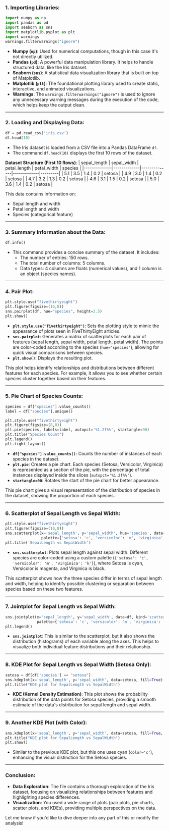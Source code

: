 ### 1. **Importing Libraries**:
```python
import numpy as np
import pandas as pd
import seaborn as sns
import matplotlib.pyplot as plt
import warnings
warnings.filterwarnings("ignore")
```
- **Numpy (`np`)**: Used for numerical computations, though in this case it's not directly utilized.
- **Pandas (`pd`)**: A powerful data manipulation library. It helps to handle structured data, like the Iris dataset.
- **Seaborn (`sns`)**: A statistical data visualization library that is built on top of Matplotlib.
- **Matplotlib (`plt`)**: The foundational plotting library used to create static, interactive, and animated visualizations.
- **Warnings**: The `warnings.filterwarnings("ignore")` is used to ignore any unnecessary warning messages during the execution of the code, which helps keep the output clean.

---

### 2. **Loading and Displaying Data**:
```python
df = pd.read_csv('iris.csv')
df.head(10)
```
- The Iris dataset is loaded from a CSV file into a Pandas DataFrame `df`.
- The command `df.head(10)` displays the first 10 rows of the dataset.
  
**Dataset Structure (First 10 Rows)**:
| sepal_length | sepal_width | petal_length | petal_width | species |
|--------------|-------------|--------------|-------------|---------|
| 5.1          | 3.5         | 1.4          | 0.2         | setosa  |
| 4.9          | 3.0         | 1.4          | 0.2         | setosa  |
| 4.7          | 3.2         | 1.3          | 0.2         | setosa  |
| 4.6          | 3.1         | 1.5          | 0.2         | setosa  |
| 5.0          | 3.6         | 1.4          | 0.2         | setosa  |

This data contains information on:
- Sepal length and width
- Petal length and width
- Species (categorical feature)

---

### 3. **Summary Information about the Data**:
```python
df.info()
```
- This command provides a concise summary of the dataset. It includes:
  - The number of entries: 150 rows.
  - The total number of columns: 5 columns.
  - Data types: 4 columns are floats (numerical values), and 1 column is an object (species names).

---

### 4. **Pair Plot**:
```python
plt.style.use("fivethirtyeight")
plt.figure(figsize=(10,8))
sns.pairplot(df, hue="species", height=2.5)
plt.show()
```
- **`plt.style.use("fivethirtyeight")`**: Sets the plotting style to mimic the appearance of plots seen in FiveThirtyEight articles.
- **`sns.pairplot`**: Generates a matrix of scatterplots for each pair of features (sepal length, sepal width, petal length, petal width). The points are color-coded according to the species (`hue="species"`), allowing for quick visual comparisons between species.
- **`plt.show()`**: Displays the resulting plot.

This plot helps identify relationships and distributions between different features for each species. For example, it allows you to see whether certain species cluster together based on their features.

---

### 5. **Pie Chart of Species Counts**:
```python
species = df["species"].value_counts()
label = df["species"].unique()

plt.style.use("fivethirtyeight")
plt.figure(figsize=(8,8))
plt.pie(species, labels=label, autopct='%1.2f%%', startangle=90)
plt.title("Species Count")
plt.legend()
plt.tight_layout()
```
- **`df["species"].value_counts()`**: Counts the number of instances of each species in the dataset.
- **`plt.pie`**: Creates a pie chart. Each species (Setosa, Versicolor, Virginica) is represented as a section of the pie, with the percentage of total instances displayed inside the slices (`autopct='%1.2f%%'`).
- **`startangle=90`**: Rotates the start of the pie chart for better appearance.

This pie chart gives a visual representation of the distribution of species in the dataset, showing the proportion of each species.

---

### 6. **Scatterplot of Sepal Length vs Sepal Width**:
```python
plt.style.use("fivethirtyeight")
plt.figure(figsize=(10,8))
sns.scatterplot(x='sepal_length', y='sepal_width', hue='species', data=df, 
                palette={'setosa': 'c', 'versicolor': 'm', 'virginica': 'k'})
plt.title('SepalLength vs SepalWidth')
```
- **`sns.scatterplot`**: Plots sepal length against sepal width. Different species are color-coded using a custom palette (`{'setosa': 'c', 'versicolor': 'm', 'virginica': 'k'}`), where Setosa is cyan, Versicolor is magenta, and Virginica is black.
  
This scatterplot shows how the three species differ in terms of sepal length and width, helping to identify possible clustering or separation between species based on these two features.

---

### 7. **Jointplot for Sepal Length vs Sepal Width**:
```python
sns.jointplot(x='sepal_length', y='sepal_width', data=df, kind='scatter', hue='species',
              palette={'setosa': 'c', 'versicolor': 'm', 'virginica': 'k'})
plt.legend()
```
- **`sns.jointplot`**: This is similar to the scatterplot, but it also shows the distribution (histograms) of each variable along the axes. This helps to visualize both individual feature distributions and their relationship.
  
---

### 8. **KDE Plot for Sepal Length vs Sepal Width (Setosa Only)**:
```python
setosa = df[df['species'] == "setosa"]
sns.kdeplot(x='sepal_length', y='sepal_width', data=setosa, fill=True)
plt.title("KDE plot for SepalLength vs SepalWidth")
```
- **KDE (Kernel Density Estimation)**: This plot shows the probability distribution of the data points for Setosa species, providing a smooth estimate of the data's distribution for sepal length and sepal width.

---

### 9. **Another KDE Plot (with Color)**:
```python
sns.kdeplot(x='sepal_length', y='sepal_width', data=setosa, fill=True, color='c')
plt.title("KDE plot for SepalLength vs SepalWidth")
plt.show()
```
- Similar to the previous KDE plot, but this one uses cyan (`color='c'`), enhancing the visual distinction for the Setosa species.

---

### Conclusion:
- **Data Exploration**: The file contains a thorough exploration of the Iris dataset, focusing on visualizing relationships between features and highlighting species differences.
- **Visualization**: You used a wide range of plots (pair plots, pie charts, scatter plots, and KDEs), providing multiple perspectives on the data.

Let me know if you'd like to dive deeper into any part of this or modify the analysis!
